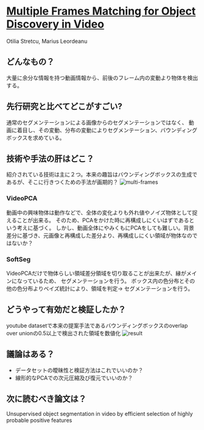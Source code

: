 # [Multiple Frames Matching for Object Discovery in Video](https://sites.google.com/site/multipleframesmatching/)
Otilia Stretcu, Marius Leordeanu

## どんなもの？
大量に余分な情報を持つ動画情報から、前後のフレーム内の変動より物体を検出する。

## 先行研究と比べてどこがすごい?
通常のセグメンテーションによる画像からのセグメンテーションではなく、
動画に着目し、その変動、分布の変動によりセグメンテーション、バウンディングボックスを求めている。

## 技術や手法の肝はどこ？
紹介されている技術は主に２つ。本来の趣旨はバウンディングボックスの生成であるが、そこに行きつくための手法が画期的？
![multi-frames](https://github.com/Swall0w/thesis/blob/master/img/3.1.png)

### VideoPCA
動画中の興味物体は動作などで、全体の変化よりも外れ値やノイズ物体として捉えることが出来る。
そのため、PCAをかけた時に再構成しにくいはずであるという考えに基づく。
しかし、動画全体にやみくもにPCAをしても難しい。背景差分に基づき、元画像と再構成した差分より、再構成しにくい領域が物体なのではないか？

### SoftSeg
VideoPCAだけで物体らしい領域差分領域を切り取ることが出来たが、縁がメインになっているため、
セグメンテーションを行う。
ボックス内の色分布とその他の色分布よりベイズ統計により、領域を判定-> セグメンテーションを行う。

## どうやって有効だと検証したか？
youtube datasetで本来の提案手法であるバウンディングボックスのoverlap over unionの0.5以上で検出された領域を数値化
![result](https://github.com/Swall0w/thesis/blob/master/img/3.2.png)
## 議論はある？
* データセットの曖昧性と検証方法はこれでいいのか？
* 線形的なPCAでの次元圧縮及び復元でいいのか？

## 次に読むべき論文は？
Unsupervised object segmentation in video by efficient selection of highly probable positive features
